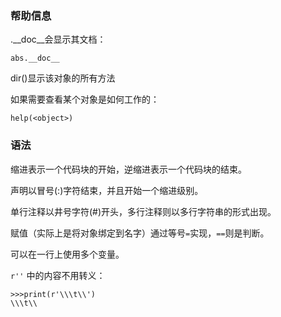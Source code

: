 ### 帮助信息
<object>.__doc__会显示其文档：
```
abs.__doc__
```

dir()显示该对象的所有方法

如果需要查看某个对象是如何工作的：
```
help(<object>)
```

### 语法
缩进表示一个代码块的开始，逆缩进表示一个代码块的结束。

声明以冒号(:)字符结束，并且开始一个缩进级别。

单行注释以井号字符(#)开头，多行注释则以多行字符串的形式出现。

赋值（实际上是将对象绑定到名字）通过等号`=`实现，`==`则是判断。

可以在一行上使用多个变量。

`r''` 中的内容不用转义：
```
>>>print(r'\\\t\\')
\\\t\\
```


